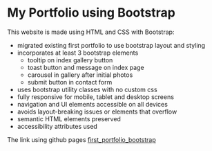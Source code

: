 # My Portfolio using Bootstrap

This website is made using HTML and CSS with Bootstrap:

- migrated existing first portfolio to use bootstrap layout and styling
- incorporates at least 3 bootstrap elements
    - tooltip on index gallery button
    - toast button and message on index page
    - carousel in gallery after initial photos
    - submit button in contact form
- uses bootstrap utility classes with no custom css
- fully responsive for mobile, tablet and desktop screens
- navigation and UI elements accessible on all devices
- avoids layout-breaking issues or elements that overflow
- semantic HTML elements preserved
- accessibility attributes used

The link using github pages [first_portfolio_bootstrap](https://smallfledging.github.io/first_portfolio_bootstrap/)
